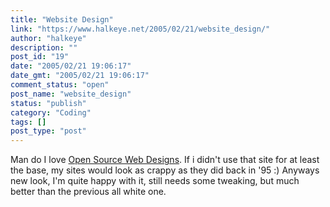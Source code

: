 ```yaml
---
title: "Website Design"
link: "https://www.halkeye.net/2005/02/21/website_design/"
author: "halkeye"
description: ""
post_id: "19"
date: "2005/02/21 19:06:17"
date_gmt: "2005/02/21 19:06:17"
comment_status: "open"
post_name: "website_design"
status: "publish"
category: "Coding"
tags: []
post_type: "post"
---
```


Man do I love [Open Source Web Designs](http://oswd.org/). If i didn't use that site for at least the base, my sites would look as crappy as they did back in '95 :) Anyways new look, I'm quite happy with it, still needs some tweaking, but much better than the previous all white one.